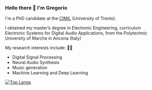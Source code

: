 ### Hello there 👋 I'm Gregorio
I'm a PhD candidate at the [CIMIL](https://www.cimil.disi.unitn.it/) (University of Trento).

I obtained my master’s degree in Electronic Engineering, curriculum Electronic Systems for Digital Audio Applications, from the Polytechnic University of Marche in Ancona (Italy)

My research interests include: 🎹🎵 
- Digital Signal Processing 
- Neural Audio Synthesis
- Music generation
- Machine Learning and Deep Learning

[![Top Langs](https://github-readme-stats.vercel.app/api/top-langs/?username=gregogiudici&theme=radical)](https://github.com/anuraghazra/github-readme-stats)
<!--
**gregogiudici/gregogiudici** is a ✨ _special_ ✨ repository because its `README.md` (this file) appears on your GitHub profile.

Here are some ideas to get you started:

- 🔭 I’m currently working on ...
- 🌱 I’m currently learning ...
- 👯 I’m looking to collaborate on ...
- 🤔 I’m looking for help with ...
- 💬 Ask me about ...
- 📫 How to reach me: ...
- 😄 Pronouns: ...
- ⚡ Fun fact: ...
-->

